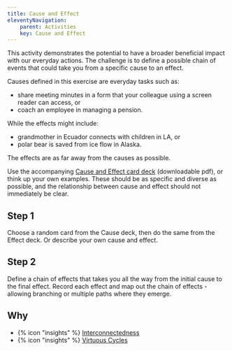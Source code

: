 ```yaml
---
title: Cause and Effect
eleventyNavigation:
    parent: Activities
    key: Cause and Effect
---
```


This activity demonstrates the potential to have a broader beneficial impact with our everyday actions. The challenge is
to define a possible chain of events that could take you from a specific cause to an effect.

Causes defined in this exercise are everyday tasks such as:

* share meeting minutes in a form that your colleague using a screen reader can access, or
* coach an employee in managing a pension.

While the effects might include:

* grandmother in Ecuador connects with children in LA, or
* polar bear is saved from ice flow in Alaska.

The effects are as far away from the causes as possible.

Use the accompanying [Cause and Effect card deck](/assets/images/CauseAndEffectCards.pdf) (downloadable pdf), or think
up your own examples. These should be as specific and diverse as possible, and the relationship between cause and effect
should not immediately be clear.

## Step 1

Choose a random card from the Cause deck, then do the same from the Effect deck. Or describe your own cause and effect.

## Step 2

Define a chain of effects that takes you all the way from the initial cause to the final effect. Record each effect and
map out the chain of effects - allowing branching or multiple paths where they emerge.

## Why

* {% icon "insights" %} [Interconnectedness](../../insights/interconnectedness/)
* {% icon "insights" %} [Virtuous Cycles](../../insights/virtuous-cycles/)
